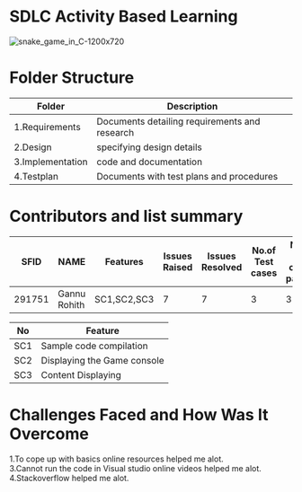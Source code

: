 # SDLC Activity Based Learning
![snake_game_in_C-1200x720](https://user-images.githubusercontent.com/49453539/114779086-477c1680-9d93-11eb-876f-c1e1f271d2f0.jpg)

# Folder Structure
Folder | Description
------------ | -------------
1.Requirements | Documents detailing requirements and research
2.Design | specifying design details
3.Implementation  | code and documentation
4.Testplan | Documents with test plans and procedures
# Contributors and list summary
| SFID | NAME | Features| Issues Raised | Issues Resolved |No.of Test cases |No.of test cases passed|
|-----------|----------------|-----------|-----------|---------|-------------|-----------------|
|291751|Gannu Rohith|SC1,SC2,SC3|7|7|3|3|

|No	|Feature|
|-----|------|
|SC1|Sample code compilation|
|SC2|Displaying the Game console|
|SC3|Content Displaying|

# Challenges Faced and How Was It Overcome
1.To cope up with basics online resources helped me alot.  
3.Cannot run the code in Visual studio online videos helped me alot.
4.Stackoverflow helped me alot.
